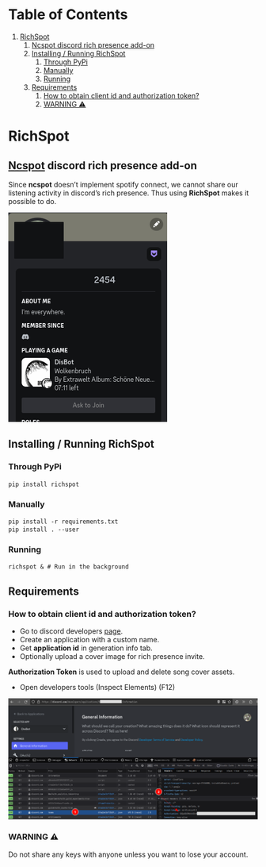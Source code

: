 
# Table of Contents

1.  [RichSpot](#org0b141a4)
    1.  [Ncspot discord rich presence add-on](#org5e7e59d)
    2.  [Installing / Running RichSpot](#org14af663)
        1.  [Through PyPi](#org1cd60f9)
        2.  [Manually](#org6ef52cc)
        3.  [Running](#org597ff1a)
    3.  [Requirements](#orgfa35322)
        1.  [How to obtain client id and authorization token?](#org5997f48)
        2.  [WARNING ⚠](#org6cef86a)


<a id="org0b141a4"></a>

# RichSpot

<a id="org5e7e59d"></a>

## [Ncspot](https://github.com/hrkfdn/ncspot) discord rich presence add-on

Since **ncspot** doesn&rsquo;t implement spotify connect, we cannot share our listening activity in discord&rsquo;s rich presence.
Thus using **RichSpot** makes it possible to do.

![img](https://raw.githubusercontent.com/M1ndo/RichSpot/main/imgs/example.png)


<a id="org14af663"></a>

## Installing / Running RichSpot


<a id="org1cd60f9"></a>

### Through PyPi

``` shell
pip install richspot
```

<a id="org6ef52cc"></a>

### Manually

``` shell
pip install -r requirements.txt
pip install . --user
```

<a id="org597ff1a"></a>

### Running

``` shell
richspot & # Run in the background
```

<a id="orgfa35322"></a>

## Requirements


<a id="org5997f48"></a>

### How to obtain client id and authorization token?

- Go to discord developers [page](https://discord.com/developers/applications/).
- Create an application with a custom name.
- Get **application id** in generation info tab.
- Optionally upload a cover image for rich presence invite.

**Authorization Token** is used to upload and delete song cover assets.

- Open developers tools (Inspect Elements) (F12)

![img](https://raw.githubusercontent.com/M1ndo/RichSpot/main/imgs/auth_token.png)


<a id="org6cef86a"></a>

### WARNING ⚠

Do not share any keys with anyone unless you want to lose your account.

